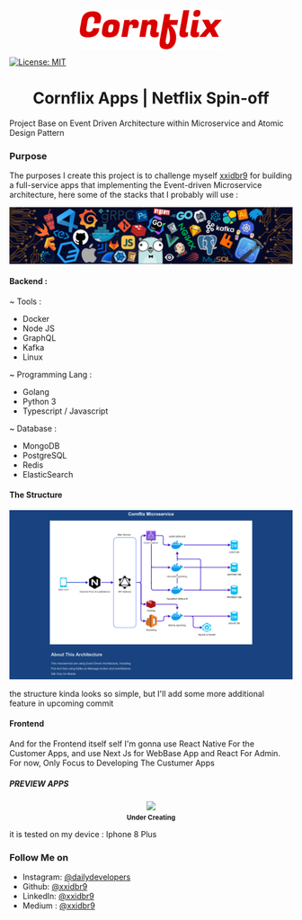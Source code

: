 <p align="center">
  <img src="./.github/image/Cornflix.svg" align="center">
</p>
<p>
  <a href="#" target="_blank">
    <img alt="License: MIT" src="https://img.shields.io/badge/License-MIT-yellow.svg" />
  </a>
</p>
<h1 align="center">Cornflix Apps | Netflix Spin-off </h1>

Project Base on Event Driven Architecture within Microservice and Atomic Design Pattern

### Purpose 
The purposes I create this project is to challenge myself [xxidbr9](https://github.com/xxidbr9) for building a full-service apps that implementing the Event-driven Microservice architecture, here some of the stacks that I probably will use :

<img src="./.github/image/header_.png" >

#### Backend :
~ Tools :
- Docker
- Node JS
- GraphQL
- Kafka
- Linux

~ Programming Lang :
- Golang
- Python 3
- Typescript / Javascript

~ Database :
- MongoDB
- PostgreSQL
- Redis
- ElasticSearch

#### The Structure
<img src="https://raw.githubusercontent.com/xxidbr9/event-driven-architecture/main/.github/image/Service-architecture.png">

the structure kinda looks so simple, but I'll add some more additional feature in upcoming commit


#### Frontend
And for the Frontend itself self I'm gonna use React Native For the Customer Apps, and use Next Js for WebBase App and React For Admin.
For now, Only Focus to Developing The Custumer Apps

##### PREVIEW APPS
<p align="center">
  <img src="./.github/image/app_preview_v1.png" width="300px">
  <br>
  <small><b>Under Creating</b></small>
</p>

it is tested on my device : Iphone 8 Plus
### Follow Me on
-   Instagram: [@dailydevelopers](https://instagram.com/dailydevelopers)
-   Github: [@xxidbr9](https://github.com/xxidbr9)
-   LinkedIn: [@xxidbr9](https://linkedin.com/in/xxidbr9)
-   Medium : [@xxidbr9](https://medium/@xxidbr9)

